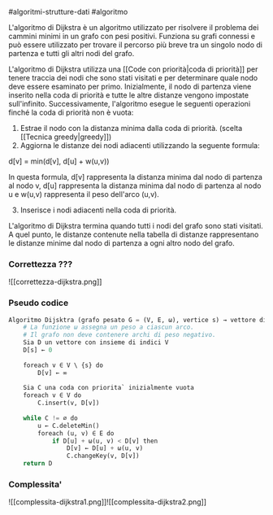 #algoritmi-strutture-dati  #algoritmo 

L'algoritmo di Dijkstra è un algoritmo utilizzato per risolvere il problema dei cammini minimi in un grafo con pesi positivi. Funziona su grafi connessi e può essere utilizzato per trovare il percorso più breve tra un singolo nodo di partenza e tutti gli altri nodi del grafo.

L'algoritmo di Dijkstra utilizza una [[Code con priorità|coda di priorità]] per tenere traccia dei nodi che sono stati visitati e per determinare quale nodo deve essere esaminato per primo. Inizialmente, il nodo di partenza viene inserito nella coda di priorità e tutte le altre distanze vengono impostate sull'infinito. Successivamente, l'algoritmo esegue le seguenti operazioni finché la coda di priorità non è vuota:

1.  Estrae il nodo con la distanza minima dalla coda di priorità. (scelta [[Tecnica greedy|greedy]])
2.  Aggiorna le distanze dei nodi adiacenti utilizzando la seguente formula:

d\[v\] = min(d\[v\], d\[u\] + w(u,v))

In questa formula, d\[v\] rappresenta la distanza minima dal nodo di partenza al nodo v, d\[u\] rappresenta la distanza minima dal nodo di partenza al nodo u e w(u,v) rappresenta il peso dell'arco (u,v).

3.  Inserisce i nodi adiacenti nella coda di priorità.

L'algoritmo di Dijkstra termina quando tutti i nodi del grafo sono stati visitati. A quel punto, le distanze contenute nella tabella di distanze rappresentano le distanze minime dal nodo di partenza a ogni altro nodo del grafo.

### Correttezza ???

![[correttezza-dijkstra.png]]

### Pseudo codice

```python
Algoritmo Dijsktra (grafo pesato G = (V, E, ω), vertice s) → vettore distanze  
	# La funzione ω assegna un peso a ciascun arco.  
	# Il grafo non deve contenere archi di peso negativo. 
	Sia D un vettore con insieme di indici V  
	D[s] ← 0  
	
	foreach v ∈ V \ {s} do 
		D[v] ← ∞  
	
	Sia C una coda con priorita` inizialmente vuota  
	foreach v ∈ V do 
		C.insert(v, D[v])  
	
	while C != ∅ do  
		u ← C.deleteMin()  
		foreach (u, v) ∈ E do  
			if D[u] + ω(u, v) < D[v] then  
				D[v] ← D[u] + ω(u, v)  
				C.changeKey(v, D[v])  
	return D
```

### Complessita'

![[complessita-dijkstra1.png]]![[complessita-dijkstra2.png]]

